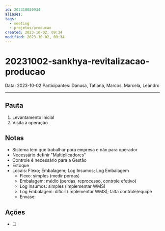 ```yaml
---
id: 202310020934
aliases: 
tags:
  - meeting
  - projetos/producao
created: 2023-10-02, 09:34
modified: 2023-10-02, 09:34
---
```

# 20231002-sankhya-revitalizacao-producao

Data: 2023-10-02
Participantes: Danusa, Tatiana, Marcos, Marcela, Leandro

---

## Pauta

1. Levantamento inicial
2. Visita à operação

## Notas

- Sistema tem que trabalhar para empresa e não para operador
- Necessário definir "Multiplicadores"
- Controle é necessário para a Gestão
- Estoque
- Locais: Flexo; Embalagem; Log Insumos; Log Embalagem
	- Flexo: simples (medir perdas)
	- Embalagem: médio (perdas, reprocesso, controle efetivo)
	- Log Insumos: simples (implementar WMS)
	- Log Embalagem: difícil (implementar WMS); falta controle/equipe
	- Envase: 

## Ações

- [ ] 